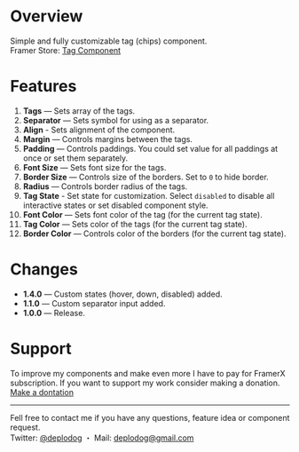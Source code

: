 # Overview
Simple and fully customizable tag (chips) component.   
Framer Store: [Tag Component](https://store.framer.com/package/deplodog/tag)

# Features
1. **Tags** — Sets array of the tags.
2. **Separator** — Sets symbol for using as a separator.
2. **Align** -  Sets alignment of the component. 
3. **Margin** — Controls margins between the tags.
4. **Padding** — Controls paddings. You could set value for all paddings at once or set them separately.
5. **Font Size** — Sets font size for the tags.
6. **Border Size** — Controls size of the borders. Set to `0` to hide border.
7. **Radius** — Controls border radius of the tags.
9. **Tag State** - Set state for customization. Select `disabled` to disable all interactive states or set disabled component style.
10. **Font Color** — Sets font color of the tag (for the current tag state).
11. **Tag Color** — Sets color of the tags (for the current tag state).
12. **Border Color** — Controls color of the borders (for the current tag state).



# Changes
* **1.4.0** — Custom states (hover, down, disabled) added.
* **1.1.0** — Custom separator input added.
* **1.0.0** — Release.


# Support
To improve my components and make even more I have to pay for FramerX subscription. If you want to support my work consider making a donation.  
[Make a dontation](https://paypal.me/deplodog)


***
Fell free to contact me if you have any questions, feature idea or component request.  
Twitter: [@deplodog](https://twitter.com/deplodog)	・
Mail: [deplodog@gmail.com](mailto:deplodog@gmail.com)

